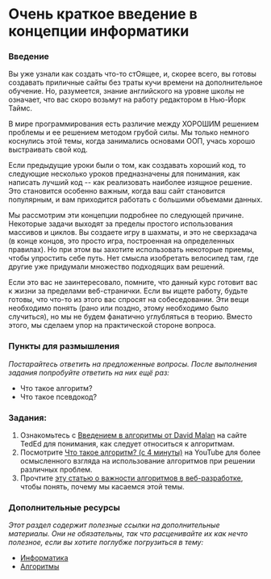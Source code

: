 # Очень краткое введение в концепции информатики

### Введение

Вы уже узнали как создать что-то стОящее, и, скорее всего, вы готовы создавать приличные сайты без траты кучи времени на дополнительное обучение. Но, разумеется, знание английского на уровне школы не означает, что вас скоро возьмут на работу редактором в Нью-Йорк Таймс.

В мире программирования есть различие между ХОРОШИМ решением проблемы и ее решением методом грубой силы. Мы только немного коснулись этой темы, когда занимались основами ООП, учась хорошо выстраивать свой код.

Если предыдущие уроки были о том, как создавать хороший код, то следующие несколько уроков предназначены для понимания, как написать лучший код -- как реализовать наиболее изящное решение. Это становится особенно важным, когда ваш сайт становится популярным, и вам приходится работать с большими объемами данных.

Мы рассмотрим эти концепции подробнее по следующей причине. Некоторые задачи выходят за пределы простого использования массивов и циклов. Вы создаете игру в шахматы, и это не сверхзадача (в конце концов, это просто игра, построенная на определенных правилах). Но при этом вы захотите использовать некоторые приемы, чтобы упростить себе путь. Нет смысла изобретать велосипед там, где другие уже придумали множество подходящих вам решений.

Если это вас не заинтересовало, помните, что данный курс готовит вас к жизни за пределами веб-странички. Если вы ищете работу, будьте готовы, что что-то из этого вас спросят на собеседовании. Эти вещи необходимо понять (рано или поздно, этому необходимо было случиться), но мы не будем фанатично углубляться в теорию. Вместо этого, мы сделаем упор на практической стороне вопроса.

### Пункты для размышления

_Постарайтесь ответить на предложенные вопросы. После выполнения задания попробуйте ответить на них ещё раз:_

- Что такое алгоритм?
- Что такое псевдокод?

### Задания:

1. Ознакомьтесь с [Введением в алгоритмы от David Malan](http://ed.ted.com/lessons/your-brain-can-solve-algorithms-david-j-malan) на сайте TedEd для понимания, как следует относиться к алгоритмам.
2. Посмотрите [Что такое алгоритм? (с 4 минуты)](http://www.youtube.com/watch?v=87uzB76-C0c) на YouTube для более осмысленного взгляда на использование алгоритмов при решении различных проблем.
3. Прочтите [эту статью о важности алгоритмов в веб-разработке](http://www.quora.com/Algorithms/What-is-the-importance-of-algorithms-in-web-development), чтобы понять, почему мы касаемся этой темы.

### Дополнительные ресурсы

_Этот раздел содержит полезные ссылки на дополнительные материалы. Они не обязательны, так что расценивайте их как нечто полезное, если вы хотите поглубже погрузиться в тему:_

- [Информатика](https://ru.wikipedia.org/wiki/%D0%98%D0%BD%D1%84%D0%BE%D1%80%D0%BC%D0%B0%D1%82%D0%B8%D0%BA%D0%B0)
- [Алгоритмы](https://ru.wikipedia.org/wiki/%D0%90%D0%BB%D0%B3%D0%BE%D1%80%D0%B8%D1%82%D0%BC)
